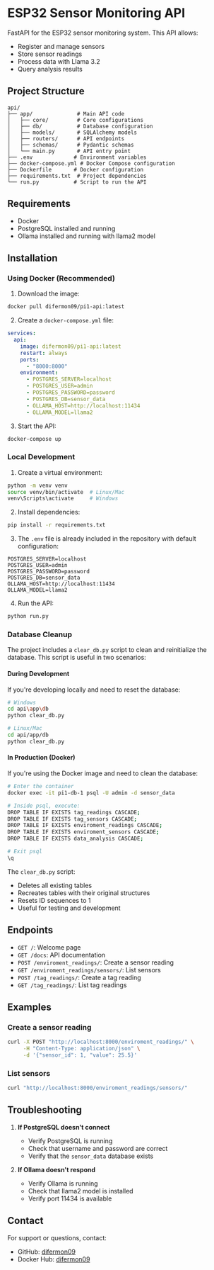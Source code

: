 # ESP32 Sensor Monitoring API

FastAPI for the ESP32 sensor monitoring system. This API allows:
- Register and manage sensors
- Store sensor readings
- Process data with Llama 3.2
- Query analysis results

## Project Structure

```
api/
├── app/              # Main API code
│   ├── core/         # Core configurations
│   ├── db/           # Database configuration
│   ├── models/       # SQLAlchemy models
│   ├── routers/      # API endpoints
│   ├── schemas/      # Pydantic schemas
│   └── main.py       # API entry point
├── .env             # Environment variables
├── docker-compose.yml # Docker Compose configuration
├── Dockerfile       # Docker configuration
├── requirements.txt  # Project dependencies
└── run.py           # Script to run the API
```

## Requirements

- Docker
- PostgreSQL installed and running
- Ollama installed and running with llama2 model

## Installation

### Using Docker (Recommended)

1. Download the image:
```bash
docker pull difermon09/pi1-api:latest
```

2. Create a `docker-compose.yml` file:
```yaml
services:
  api:
    image: difermon09/pi1-api:latest
    restart: always
    ports:
      - "8000:8000"
    environment:
      - POSTGRES_SERVER=localhost
      - POSTGRES_USER=admin
      - POSTGRES_PASSWORD=password
      - POSTGRES_DB=sensor_data
      - OLLAMA_HOST=http://localhost:11434
      - OLLAMA_MODEL=llama2
```

3. Start the API:
```bash
docker-compose up
```

### Local Development

1. Create a virtual environment:
```bash
python -m venv venv
source venv/bin/activate  # Linux/Mac
venv\Scripts\activate     # Windows
```

2. Install dependencies:
```bash
pip install -r requirements.txt
```

3. The `.env` file is already included in the repository with default configuration:
```
POSTGRES_SERVER=localhost
POSTGRES_USER=admin
POSTGRES_PASSWORD=password
POSTGRES_DB=sensor_data
OLLAMA_HOST=http://localhost:11434
OLLAMA_MODEL=llama2
```

4. Run the API:
```bash
python run.py
```

### Database Cleanup

The project includes a `clear_db.py` script to clean and reinitialize the database. This script is useful in two scenarios:

#### During Development
If you're developing locally and need to reset the database:
```bash
# Windows
cd api\app\db
python clear_db.py

# Linux/Mac
cd api/app/db
python clear_db.py
```

#### In Production (Docker)
If you're using the Docker image and need to clean the database:
```bash
# Enter the container
docker exec -it pi1-db-1 psql -U admin -d sensor_data

# Inside psql, execute:
DROP TABLE IF EXISTS tag_readings CASCADE;
DROP TABLE IF EXISTS tag_sensors CASCADE;
DROP TABLE IF EXISTS enviroment_readings CASCADE;
DROP TABLE IF EXISTS enviroment_sensors CASCADE;
DROP TABLE IF EXISTS data_analysis CASCADE;

# Exit psql
\q
```

The `clear_db.py` script:
- Deletes all existing tables
- Recreates tables with their original structures
- Resets ID sequences to 1
- Useful for testing and development

## Endpoints

- `GET /`: Welcome page
- `GET /docs`: API documentation
- `POST /enviroment_readings/`: Create a sensor reading
- `GET /enviroment_readings/sensors/`: List sensors
- `POST /tag_readings/`: Create a tag reading
- `GET /tag_readings/`: List tag readings

## Examples

### Create a sensor reading
```bash
curl -X POST "http://localhost:8000/enviroment_readings/" \
     -H "Content-Type: application/json" \
     -d '{"sensor_id": 1, "value": 25.5}'
```

### List sensors
```bash
curl "http://localhost:8000/enviroment_readings/sensors/"
```

## Troubleshooting

1. **If PostgreSQL doesn't connect**
   - Verify PostgreSQL is running
   - Check that username and password are correct
   - Verify that the `sensor_data` database exists

2. **If Ollama doesn't respond**
   - Verify Ollama is running
   - Check that llama2 model is installed
   - Verify port 11434 is available

## Contact

For support or questions, contact:
- GitHub: [difermon09](https://github.com/difermon09)
- Docker Hub: [difermon09](https://hub.docker.com/u/difermon09) 